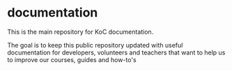 # documentation

This is the main repository for KoC documentation.

The goal is to keep this public repository updated with useful documentation for developers, volunteers and teachers that want to help us to improve our courses, guides and how-to's
